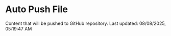 # Auto Push File

Content that will be pushed to GitHub repository.
Last updated: 08/08/2025, 05:19:47 AM